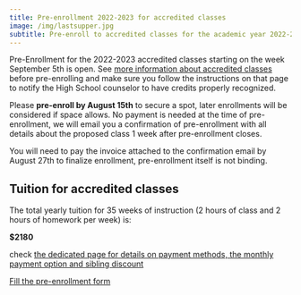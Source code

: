 ```yaml
---
title: Pre-enrollment 2022-2023 for accredited classes
image: /img/lastsupper.jpg
subtitle: Pre-enroll to accredited classes for the academic year 2022-2023
---
```


Pre-Enrollment for the 2022-2023 accredited classes starting on the week September 5th is open.
See [more information about accredited classes](/accredited-classes) before pre-enrolling and make sure you follow the instructions on that page to notify the High School counselor to have credits properly recognized.

Please **pre-enroll by August 15th** to secure a spot, later enrollments will be considered if space allows.
No payment is needed at the time of pre-enrollment, we will email you a confirmation of pre-enrollment with all details about the proposed class 1 week after pre-enrollment closes.

You will need to pay the invoice attached to the confirmation email by August 27th to finalize enrollment, pre-enrollment itself is not binding.

## Tuition for accredited classes

The total yearly tuition for 35 weeks of instruction (2 hours of class and 2 hours of homework per week) is:

**$2180**

check [the dedicated page for details on payment methods, the monthly payment option and sibling discount](/tuition-payment)

<div class="tc">
<a href="https://docs.google.com/forms/d/e/1FAIpQLSd4sac0Y2wdTd9gm2AF1Y9uuVPPyJzHfHEphJPA1iYPkrP43g/viewform?usp=sf_link" class="btn raise">Fill the pre-enrollment form</a>
</div>
